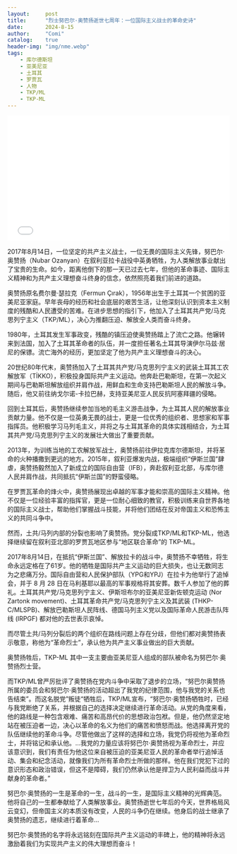 ```yaml
---
layout:     post
title:      "烈士努巴尔·奥赞扬逝世七周年：一位国际主义战士的革命史诗"
date:       2024-8-15
author:     "Comi"
catalog:    true
header-img: "img/nme.webp"
tags:
    - 库尔德斯坦
    - 亚美尼亚
    - 土耳其
    - 罗贾瓦
    - 人物
    - TKP/ML
    - TKP-ML
---
```



<div style="position: relative; padding-bottom: 56.25%; height: 0; overflow: hidden; max-width: 100%; height: auto; margin: auto;">
  <iframe style="position: absolute; top: 0; left: 0; width: 100%; height: 100%;" src="//player.bilibili.com/player.html?bvid=BV1MUYSecEgP" frameborder="0" allowfullscreen></iframe>
</div>


2017年8月14日，一位坚定的共产主义战士，一位无畏的国际主义先锋，努巴尔·奥赞扬（Nubar Ozanyan）在叙利亚拉卡战役中英勇牺牲，为人类解放事业献出了宝贵的生命。如今，距离他倒下的那一天已过去七年，但他的革命事迹、国际主义精神和为共产主义理想奋斗终身的信念，依然照亮着我们前进的道路。

奥赞扬原名费尔曼·瑟拉克（Fermun Çırak），1956年出生于土耳其一个贫困的亚美尼亚家庭。早年丧母的经历和社会底层的艰苦生活，让他深刻认识到资本主义制度的残酷和人民遭受的苦难。在进步思想的指引下，他加入了土耳其共产党/马克思列宁主义（TKP/ML），决心为推翻压迫、解放全人类而奋斗终身。

1980年，土耳其发生军事政变，残酷的镇压迫使奥赞扬踏上了流亡之路。他辗转来到法国，加入了土耳其革命者的队伍，并一度担任著名土耳其导演伊尔马兹·居尼的保镖。流亡海外的经历，更加坚定了他为共产主义理想奋斗的决心。

20世纪80年代末，奥赞扬加入了土耳其共产党/马克思列宁主义的武装土耳其工农解放军（TİKKO），积极投身国际共产主义运动。他奔赴巴勒斯坦，在第一次起义期间与巴勒斯坦解放组织并肩作战，用鲜血和生命支持巴勒斯坦人民的解放斗争。随后，他又前往纳戈尔诺-卡拉巴赫，支持亚美尼亚人民反抗阿塞拜疆的侵略。

回到土耳其后，奥赞扬继续参加当地的毛主义游击战争，为土耳其人民的解放事业贡献力量。他不仅是一位英勇无畏的战士，更是一位优秀的组织者、思想家和军事指挥员。他积极学习马列毛主义，并将之与土耳其革命的具体实践相结合，为土耳其共产党/马克思列宁主义的发展壮大做出了重要贡献。

2013年，为训练当地的工农解放军战士，奥赞扬前往伊拉克库尔德斯坦，并将革命的火种播撒到更远的地方。2015年，叙利亚爆发内战，极端组织“伊斯兰国”肆虐，奥赞扬毅然加入了新成立的国际自由营（IFB），奔赴叙利亚北部，与库尔德人民并肩作战，共同抵抗“伊斯兰国”的野蛮侵略。

在罗贾瓦革命的烽火中，奥赞扬展现出卓越的军事才能和崇高的国际主义精神。他不仅是一位经验丰富的指挥官，更是一位耐心细致的教官，积极训练来自世界各地的国际主义战士，帮助他们掌握战斗技能，并将他们团结在反对帝国主义和恐怖主义的共同斗争中。

然而，土共/马列内部的分裂也影响了奥赞扬。党分裂成TKP/ML和TKP-ML，他选择继续留在叙利亚北部的罗贾瓦地区参与“地区联合革命”的 TKP-ML。

2017年8月14日，在抵抗“伊斯兰国”、解放拉卡的战斗中，奥赞扬不幸牺牲，将生命永远定格在了61岁。他的牺牲是国际共产主义运动的巨大损失，也让无数同志为之悲痛万分。国际自由营和人民保护部队（YPG和YPJ）在拉卡为他举行了追悼会，并于 8 月 28 日在马利基耶以最高的军事规格将其安葬。数千人参加了他的葬礼。土耳其共产党/马克思列宁主义、伊斯坦布尔的亚美尼亚新佐顿克运动 (Nor Zartonk movement)、土耳其革命共产党/马克思列宁主义及其武装 (THKP-C/MLSPB)、解放巴勒斯坦人民阵线、德国马列主义党以及国际革命人民游击队阵线 (IRPGF) 都对他的去世表示哀悼。

而尽管土共/马列分裂后的两个组织在路线问题上存在分歧，但他们都对奥赞扬表示敬意，称他为“革命烈士”，承认他为共产主义事业做出的巨大贡献。

奥赞扬牲后，TKP-ML 其中一支主要由亚美尼亚人组成的部队被命名为努巴尔·奥赞扬烈士营。

而TKP/ML曾严厉批评了奥赞扬在党内斗争中采取了退步的立场，“努巴尔奥赞扬所属的委员会和努巴尔·奥赞扬的活动超出了我党的纪律范围，他与我党的关系也告结束”。而这名脱党”叛徒“牺牲后，TKP/ML宣布，“努巴尔·奥赞扬牺牲时，已经与我党断绝了关系，并根据自己的选择决定继续进行革命活动。从党的角度来看，他的路线是一种包含艰难、痛苦和高昂代价的思想政治包袱。但是，他仍然坚定地站在被压迫者一边，决心以革命的名义为他们的痛苦和愤怒而战。他选择离开党的队伍继续他的革命斗争。尽管他做出了这样的选择和立场，我党仍将视他为革命烈士，并将铭记和承认他。...我党的力量应该将努巴尔·奥赞扬视为革命烈士，并应该意识到，我们有责任为他这位来自被压迫的亚美尼亚人民的革命者举行追悼活动、集会和纪念活动，就像我们为所有革命烈士所做的那样。他在我们党犯下过的意识形态和政治错误，但这不是障碍，我们仍然承认他是捍卫为人民利益而战斗并献身的革命者。”

努巴尔·奥赞扬的一生是革命的一生，战斗的一生，是国际主义精神的光辉典范。他将自己的一生都奉献给了人类解放事业。奥赞扬逝世七年后的今天，世界格局风云变幻，但帝国主义的本质没有改变，人民的斗争仍在继续。他身后的战士继承了奥赞扬的遗志，继续进行着革命...

努巴尔·奥赞扬的名字将永远铭刻在国际共产主义运动的丰碑上，他的精神将永远激励着我们为实现共产主义的伟大理想而奋斗！